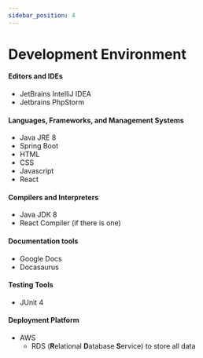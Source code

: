 ```yaml
---
sidebar_position: 4
---
```


# Development Environment

#### Editors and IDEs

* JetBrains IntelliJ IDEA
* Jetbrains PhpStorm

#### Languages, Frameworks, and Management Systems

* Java JRE 8
* Spring Boot
* HTML
* CSS
* Javascript
* React

#### Compilers and Interpreters

* Java JDK 8
* React Compiler (if there is one)

#### Documentation tools

* Google Docs
* Docasaurus

#### Testing Tools

* JUnit 4

#### Deployment Platform

* AWS
    * RDS (**R**elational **D**atabase **S**ervice) to store all data